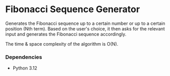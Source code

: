 # Fibonacci Sequence Generator

Generates the Fibonacci sequence up to a certain number or up to a certain position (Nth term). Based on the user's choice, it then asks for the relevant input and generates the Fibonacci sequence accordingly.

The time & space complexity of the algorithm is O(N).

### Dependencies

* Python 3.12